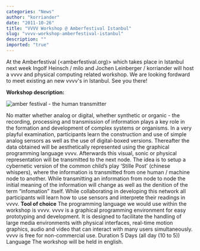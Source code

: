 ```yaml
---
categories: "News"
author: "korriander"
date: "2011-10-26"
title: "VVVV Workshop @ Amberfestival Istanbul"
slug: "vvvv-workshop-amberfestival-istanbul"
description: ""
imported: "true"
---
```



At the Amberfestival (<amberfestival.org)> which takes place in Istanbul next week Ingolf Heinsch / milo and Jochen Leinberger / korriander will host a vvvv and physical computing related workshop. We are looking fordward to meet existing an new vvvv's in Istanbul. See you there!

**Workshop description:**

![amber festival - the human transmitter](amberfestival-workshop.png) 

No matter whether analog or digital, whether synthetic or organic - the recording, processing and transmission of information plays a key role in the formation and development of complex systems or organisms.
In a very playful examination, participants learn the construction and use of simple analog sensors as well as the use of digital-boxed versions. Thereafter the data obtained will be aesthetically represented using the graphical programming language vvvv. Afterwards this visual, sonic or physical representation will be transmitted to the next node.
The idea is to setup a cybernetic version of the common child’s play ‘Stille Post’ (chinese whispers), where the information is transmitted from one human / machine node to another. While transmitting an information from node to node the initial meaning of the information will change as well as the denition of the term “infomation” itself.
While collaborating in developing this network all participants will learn how to use sensors and interprete their readings in vvvv. 
**Tool of choice**
The programming language we would use within the workshop is vvvv. vvvv is a graphical programming environment for easy prototyping and development. It is designed to facilitate the handling of large media environments with physical interfaces, real-time motion graphics, audio and video that can interact with many users simultaneously. vvvv is free for non-commercial use.
Duration
 5 Days (all day (10 to 5))
Language
The workshop will be held in english.
